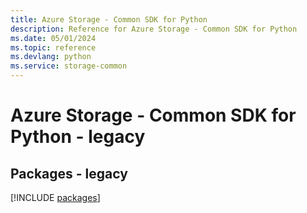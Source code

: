 ```yaml
---
title: Azure Storage - Common SDK for Python
description: Reference for Azure Storage - Common SDK for Python
ms.date: 05/01/2024
ms.topic: reference
ms.devlang: python
ms.service: storage-common
---
```

# Azure Storage - Common SDK for Python - legacy
## Packages - legacy
[!INCLUDE [packages](storage---common-index.md)]
